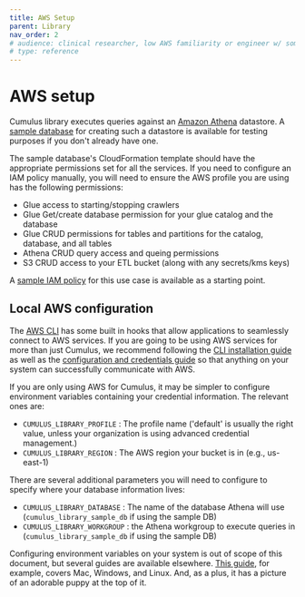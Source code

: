 ```yaml
---
title: AWS Setup
parent: Library
nav_order: 2
# audience: clinical researcher, low AWS familiarity or engineer w/ some AWS experience
# type: reference
---
```


# AWS setup

Cumulus library executes queries against an 
[Amazon Athena](https://aws.amazon.com/athena/) datastore. A
[sample database](https://github.com/smart-on-fhir/cumulus-library-sample-database)
for creating such a datastore is available for testing purposes if you don't
already have one.

The sample database's CloudFormation template should
have the appropriate permissions set for all the services. If you need to configure
an IAM policy manually, you will need to ensure the AWS profile you are using has
the following permissions:

- Glue access to starting/stopping crawlers
- Glue Get/create database permission for your glue catalog and the database
- Glue CRUD permissions for tables and partitions for the catalog, database, and all tables
- Athena CRUD query access and queing permissions
- S3 CRUD access to your ETL bucket (along with any secrets/kms keys)

A 
[sample IAM policy](https://github.com/smart-on-fhir/cumulus-library/blob/main/docs//sample-iam-policy.json) 
for this use case is available as
a starting point.

## Local AWS configuration

The [AWS CLI](https://docs.aws.amazon.com/cli/latest/userguide/cli-chap-welcome.html)
has some built in hooks that allow applications to seamlessly connect to AWS services.
If you are going to be using AWS services for more than just Cumulus, we recommend
following the 
[CLI installation guide](https://docs.aws.amazon.com/cli/latest/userguide/getting-started-install.html)
as well as the 
[configuration and credentials guide](https://docs.aws.amazon.com/cli/latest/userguide/cli-configure-files.html)
so that anything on your system can successfully communicate with AWS.

If you are only using AWS for Cumulus, it may be simpler to configure environment
variables containing your credential information. The relevant ones are:
- `CUMULUS_LIBRARY_PROFILE` : The profile name ('default' is usually the right value,
unless your organization is using advanced credential management.)
- `CUMULUS_LIBRARY_REGION` : The AWS region your bucket is in (e.g., us-east-1)

There are several additional parameters you will need to configure
to specify where your database information lives:
- `CUMULUS_LIBRARY_DATABASE` : The name of the database Athena will use (`cumulus_library_sample_db` if using the sample DB)
- `CUMULUS_LIBRARY_WORKGROUP` : the Athena workgroup to execute queries in (`cumulus_library_sample_db` if using the sample DB)

Configuring environment variables on your system is out of scope of this document,
but several guides are available elsewhere.
[This guide](https://www.twilio.com/blog/how-to-set-environment-variables-html),
for example, covers Mac, Windows, and Linux.
And, as a plus, it has a picture of an adorable puppy at the top of it.